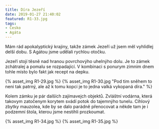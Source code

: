 ```yaml
---
title: Díra Jezeří
date: 2019-01-27 21:40:02
featured: R1-33.jpg
tags:
- Česko
- Agáta
---
```

Mám rád apokalyptický krajiny, takže zámek Jezeří už jsem měl vyhlídlej delší dobu. S Agátou jsme udělali rychlou otočku.
<!-- more -->

Jezeří stojí těsně nad hranou povrchovýho uhelnýho dolu. Je to zámek zchátralej a pomalu se rozpadající. V kombinaci s ponurym zimnim dnem tohle místo bylo fakt jak recept na depku.

{% asset_img R1-29.jpg %}
{% asset_img R1-30.jpg "Pod tim sněhem to neni tak patrný, ale až k tomu kopci je to jedna valká vykopaná díra." %}

Kolem zámku je pár dalších zajímavejch objektů. Zvláštní vodárna, která takovym zatočenym korytem svádí potok do tajemnýho tunelu. Cihlový zbytky mauzolea, kde by se dalo parádně přenocovat a někde tam je i podzemní štola, kterou jsme nestihli prozkoumat.

{% asset_img R1-34.jpg %}
{% asset_img R1-35.jpg %}
